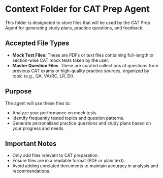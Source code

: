 # Context Folder for CAT Prep Agent

This folder is designated to store files that will be used by the CAT Prep Agent for generating study plans, practice questions, and feedback.

## Accepted File Types

- **Mock Test Files**: These are PDFs or text files containing full-length or section-wise CAT mock tests taken by the user.
- **Master Question Files**: These are curated collections of questions from previous CAT exams or high-quality practice sources, organized by topic (e.g., QA, VA/RC, LR, DI).

## Purpose

The agent will use these files to:
- Analyze your performance on mock tests.
- Identify frequently tested topics and question patterns.
- Generate personalized practice questions and study plans based on your progress and needs.

## Important Notes

- Only add files relevant to CAT preparation.
- Ensure files are in a readable format (PDF or plain text).
- Avoid adding unrelated documents to maintain accuracy in analysis and recommendations.
